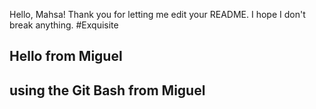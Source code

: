 Hello, Mahsa! Thank you for letting me edit your README. I hope I don't break anything.
#Exquisite
## Hello from Miguel ##
## using the Git Bash from Miguel ##

